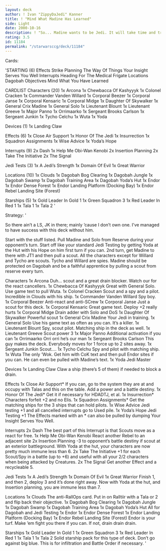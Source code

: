 ```yaml
---
layout: deck
author: ! Ivan "ZippyDaJedi" Kanner
title: ! "Mind What Madine Has Learned"
side: Light
date: 2000-10-16
description: ! "So... Madine wants to be Jedi. It will take time and training, but it can be done.. sort of."
rating: 3.5
id: 11184
permalink: "/starwarsccg/deck/11184"
---
```

Cards: 

'STARTING (6)
Effects
   Strike Planning
   The Way Of Things
   Your Insight Serves You Well
Interrupts
   Heading For The Medical Frigate
Locations
   Dagobah
Objectives
   Mind What You Have Learned

CARDLIST
Characters (20)
   1x Arcona
   1x Chewbacca Of Kashyyyk
   1x Colonel Cracken
   1x Commander Vanden Willard
   1x Corporal Beezer
   1x Corporal Janse
   1x Corporal Kensaric
   1x Corporal Midge
   1x Daughter Of Skywalker
   1x General Crix Madine
   1x General Solo
   1x Lieutenant Blount
   1x Lieutenant Greeve
   1x Major Panno
   1x Orrimaarko
   1x Sergeant Brooks Carlson
   1x Sergeant Junkin
   1x Tycho Celchu
   1x Wuta
   1x Yoda

Devices (1)
   1x Landing Claw

Effects (6)
   1x Close Air Support
   1x Honor Of The Jedi
   1x Insurrection
   1x Squadron Assignments
   1x Wise Advice
   1x Yoda’s Hope

Interrupts (9)
   2x Dash
   1x Help Me Obi-Wan Kenobi
   2x Insertion Planning
   2x Take The Initiative
   2x The Signal

Jedi Tests (3)
   1x A Jedi’s Strength
   1x Domain Of Evil
   1x Great Warrior

Locations (10)
   1x Clouds
   1x Dagobah Bog Clearing
   1x Dagobah Jungle
   1x Dagobah Swamp
   1x Dagobah Training Area
   1x Dagobah Yoda’s Hut
   1x Endor
   1x Endor Dense Forest
   1x Endor Landing Platform (Docking Bay)
   1x Endor Rebel Landing Site (Forest)

Starships (5)
   1x Gold Leader In Gold 1
   1x Green Squadron 3
   1x Red Leader In Red 1
   1x Tala 1
   1x Tala 2 '

Strategy: '

So there ain’t a LS, JK in there; mainly ’cause I don’t own one. I’ve managed to have success with this deck without him.

Start with the stuff listed. Pull Madine and Solo from Reserve during your opponent’s turn. Start off like your standard Jedi Testing by getting Yoda at the Hut with his Hope on him first turn if you can. 2nd turn, get Madine to there with JT1 and then pull a scout. All the characters except for Willard and Tycho are scouts. Tycho and Willard are spies.
Madine should be protected on Dagobah and be a faithful apprentice by pulling a scout from reserve every turn.

Characters
   1x Arcona
Duh... scout and a great drain blocker. Watch our for the react cancellers.
   1x Chewbacca Of Kashyyyk
Great with General Solo. Use game text to pull Wuta.
   1x Colonel Cracken
Scout and a spy and a pilot. Incredible in Clouds with his ship.
   1x Commander Vanden Willard
Spy boy.
   1x Corporal Beezer
Anti-react and anti-SCrew
   1x Corporal Janse
Just a scout for this deck.
   1x Corporal Kensaric
Great game text. Deploy +2 really hurts
   1x Corporal Midge
Drain adder with Solo and DoS
   1x Daughter Of Skywalker
Powerful scout
   1x General Crix Madine
Your Jedi in training.
   1x General Solo
Use his game text as often as you can. It’s a killer.
   1x Lieutenant Blount
Spy, scout pilot. Matching ship in the deck as well.
   1x Lieutenant Greeve
Scout power 3
   1x Major Panno
Additional activation if you can
   1x Orrimaarko
Orri orri he’s our man
   1x Sergeant Brooks Carlson
This guy makes the deck. Everybody moves for 1 force up to 2 sites away.
   1x Sergeant Junkin
Scout....
   1x Tycho Celchu
Spy and pilot with matching ship.
   1x Wuta
The only ’Wok. Get him with CoK text and then pull Endor sites if you can. He can even be pulled with Madine’s text.
   1x Yoda
Jedi Master

Devices
   1x Landing Claw
Claw a ship (there’s 5 of them) if needed to block a drain.

Effects
   1x Close Air Support*
If you can, go to the system they are at and occupy with Talas and this on the table. Add a power and a battle destiny.
   1x Honor Of The Jedi*
Get it if necessary for HDADTJ, et al.
   1x Insurrection*
Characters forfeit +2 and no Elis.
   1x Squadron Assignments*
Get the matching ships for the 3 ships that can hold pilots.
   1x Wise Advice
Jedi testing +1 and all cancelled interrupts go to Used pile.
   1x Yoda’s Hope
Jedi Testing +1
The Effects marked with an * can also be pulled by dumping Your Insight Serves You Well.

Interrupts
   2x Dash
The best part of this Interrupt is that Scouts move as a react for free.
   1x Help Me Obi-Wan Kenobi
React another Rebel to an adjacent site
   2x Insertion Planning
-3 to opponent’s battle destiny if scout at an exterior battleground. With Yoda at the hut, your characters are now pretty much immune less than 6.
   2x Take The Initiative
+1 for each Scout/Spy in a battle (up to +6) and useful with all your 2/2 characters when being attacked by Creatures.
   2x The Signal
Get another Effect and a recycleable 5.

Jedi Tests
   1x A Jedi’s Strength
   1x Domain Of Evil
   1x Great Warrior
Finish 1, and then 2, deploy 3 and it’s done right away. Now with Yoda at the hut, and Insertion planning, you are immune less than 7.

Locations
   1x Clouds
The anti-RallOps card. Put in on Ralltiir with a Tala or 2 and flip back their objective.
   1x Dagobah Bog Clearing
   1x Dagobah Jungle
   1x Dagobah Swamp
   1x Dagobah Training Area
   1x Dagobah Yoda’s Hut
All for Dagobah and Jedi Testing
   1x Endor
   1x Endor Dense Forest
   1x Endor Landing Platform (Docking Bay)
   1x Endor Rebel Landing Site (Forest)
Endor is your turf. Make ’em fight you there if you can. If not, drain drain drain.

Starships
   1x Gold Leader In Gold 1
   1x Green Squadron 3
   1x Red Leader In Red 1
   1x Tala 1
   1x Tala 2
Solid starship pack for this type of deck. Don’t go against big blue. This is for infiltration and Battle Order if necessary. '
